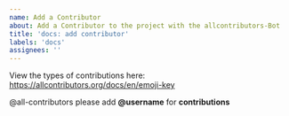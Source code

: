 ```yaml
---
name: Add a Contributor
about: Add a Contributor to the project with the allcontributors-Bot
title: 'docs: add contributor'
labels: 'docs'
assignees: ''
---
```


<!-- ---------------------- Important ---------------------- -->
<!-- IT'S NOT NECESSARY TO OPEN A NEW ISSUE. YOU CAN ALSO CALL THE BOT IN A PULL REQUEST-->
<!-- Only add one person per comment -->
<!-- Use the following example -->

View the types of contributions here: https://allcontributors.org/docs/en/emoji-key

<!-- EXAMPLE: @all-contributors please add @mschwrdtnr for docs, code, review -->

@all-contributors please add **@username** for **contributions**

<!-- The Bot will open a new PR for you. This PR will need to be checked by another contributor and can be merged after that. -->
